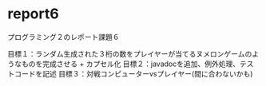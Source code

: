 # report6
プログラミング２のレポート課題６

目標１：ランダム生成された３桁の数をプレイヤーが当てるヌメロンゲームのようなものを完成させる + カプセル化
目標２：javadocを追加、例外処理、テストコードを記述
目標３：対戦コンピューターvsプレイヤー(間に合わないかも)
